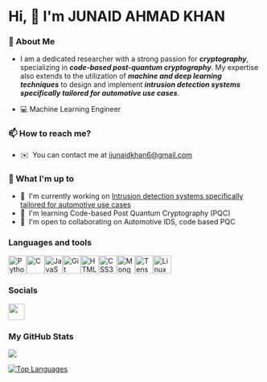 Hi, 👋 I'm JUNAID AHMAD KHAN
=========================================================================================================================================

### 📖   About Me 

* I am a dedicated researcher with a strong passion for ***cryptography***, specializing in ***code-based post-quantum cryptography***. My expertise also extends to the utilization of ***machine and deep learning techniques*** to design and implement ***intrusion detection systems specifically tailored for automotive use cases***.

* 💻  Machine Learning Engineer
###  📫 How to reach me?

* ✉️  You can contact me at [ijunaidkhan6@gmail.com](mailto:ijunaidkhan6@gmail.com)

### 🎯   What I'm up to

* 🚀  I'm currently working on [Intrusion detection systems specifically tailored for automotive use cases](http://scholar.google.com/citations?user=5_l3CDAAAAAJ&hl=en)
* 🧠  I'm learning Code-based Post Quantum Cryptography (PQC)
* 🤝  I'm open to collaborating on Automotive IDS, code based PQC

### Languages and tools



<p align="left">
<a href="https://www.python.org/" target="_blank" rel="noreferrer"><img src="https://raw.githubusercontent.com/danielcranney/readme-generator/main/public/icons/skills/python-colored.svg" width="36" height="36" alt="Python" /></a><a href="https://docs.microsoft.com/en-us/cpp/?view=msvc-170" target="_blank" rel="noreferrer"><img src="https://raw.githubusercontent.com/danielcranney/readme-generator/main/public/icons/skills/c-colored.svg" width="36" height="36" alt="C" /></a><a href="https://developer.mozilla.org/en-US/docs/Web/JavaScript" target="_blank" rel="noreferrer"><img src="https://raw.githubusercontent.com/danielcranney/readme-generator/main/public/icons/skills/javascript-colored.svg" width="36" height="36" alt="JavaScript" /></a><a href="https://git-scm.com/" target="_blank" rel="noreferrer"><img src="https://raw.githubusercontent.com/danielcranney/readme-generator/main/public/icons/skills/git-colored.svg" width="36" height="36" alt="Git" /></a><a href="https://developer.mozilla.org/en-US/docs/Glossary/HTML5" target="_blank" rel="noreferrer"><img src="https://raw.githubusercontent.com/danielcranney/readme-generator/main/public/icons/skills/html5-colored.svg" width="36" height="36" alt="HTML5" /></a><a href="https://www.w3.org/TR/CSS/#css" target="_blank" rel="noreferrer"><img src="https://raw.githubusercontent.com/danielcranney/readme-generator/main/public/icons/skills/css3-colored.svg" width="36" height="36" alt="CSS3" /></a><a href="https://www.mongodb.com/" target="_blank" rel="noreferrer"><img src="https://raw.githubusercontent.com/danielcranney/readme-generator/main/public/icons/skills/mongodb-colored.svg" width="36" height="36" alt="MongoDB" /></a><a href="https://www.tensorflow.org/" target="_blank" rel="noreferrer"><img src="https://raw.githubusercontent.com/danielcranney/readme-generator/main/public/icons/skills/tensorflow-colored.svg" width="36" height="36" alt="TensorFlow" /></a><a href="https://www.linux.org" target="_blank" rel="noreferrer"><img src="https://raw.githubusercontent.com/danielcranney/readme-generator/main/public/icons/skills/linux-colored.svg" width="36" height="36" alt="Linux" /></a>
</p>


### Socials

<p align="left"> <a href="https://www.github.com/i-junaidkhan" target="_blank" rel="noreferrer"> <picture> <source media="(prefers-color-scheme: dark)" srcset="https://raw.githubusercontent.com/danielcranney/readme-generator/main/public/icons/socials/github-dark.svg" /> <source media="(prefers-color-scheme: light)" srcset="https://raw.githubusercontent.com/danielcranney/readme-generator/main/public/icons/socials/github.svg" /> <img src="https://raw.githubusercontent.com/danielcranney/readme-generator/main/public/icons/socials/github.svg" width="32" height="32" /> </picture> </a></p>



### My GitHub Stats

<a href="http://www.github.com/i-junaidkhan"><img src="https://github-readme-streak-stats.herokuapp.com/?user=i-junaidkhan&stroke=3382ed&background=ffffff&ring=3382ed&fire=3382ed&currStreakNum=3382ed&currStreakLabel=3382ed&sideNums=3382ed&sideLabels=3382ed&dates=3382ed&hide_border=true" /></a>

<a href="https://github.com/i-junaidkhan" align="left"><img src="https://github-readme-stats.vercel.app/api/top-langs/?username=i-junaidkhan&langs_count=10&title_color=3382ed&text_color=3382ed&icon_color=6366f1&bg_color=ffffff&hide_border=true&locale=en&custom_title=Top%20%Languages" alt="Top Languages" /></a>


